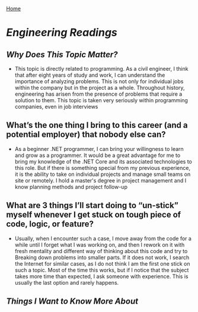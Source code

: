 [Home](./README.md)




# ***Engineering Readings***


## ***Why Does This Topic Matter?***

- This topic is directly related to programming. As a civil engineer, I think that after eight years of study and work, I can understand the importance of analyzing problems. This is not only for individual jobs within the company but in the project as a whole. Throughout history, engineering has arisen from the presence of problems that require a solution to them. This topic is taken very seriously within programming companies, even in job interviews

## What’s the one thing I bring to this career (and a potential employer) that nobody else can?

- As a beginner .NET programmer, I can bring your willingness to learn and grow as a programmer. It would be a great advantage for me to bring my knowledge of the .NET Core and its associated technologies to this role. But if there is something special from my previous experience, it is the ability to take on individual projects and manage small teams on site or remotely. I hold a master's degree in project management and I know planning methods and project follow-up


## What are 3 things I’ll start doing to “un-stick” myself whenever I get stuck on tough piece of code, logic, or feature?

- Usually, when I encounter such a case, I move away from the code for a while until I forget what I was working on, and then I rework on it with fresh mentality and different way of thinking about this code and try to Breaking down problems into smaller parts. If it does not work, I search the Internet for similar cases, as I do not think I am the first one stick on such a topic. Most of the time this works, but if I notice that the subject takes more time than expected, I ask someone with experience. This is usually the last option and rarely happens.

## ***Things I Want to Know More About***


